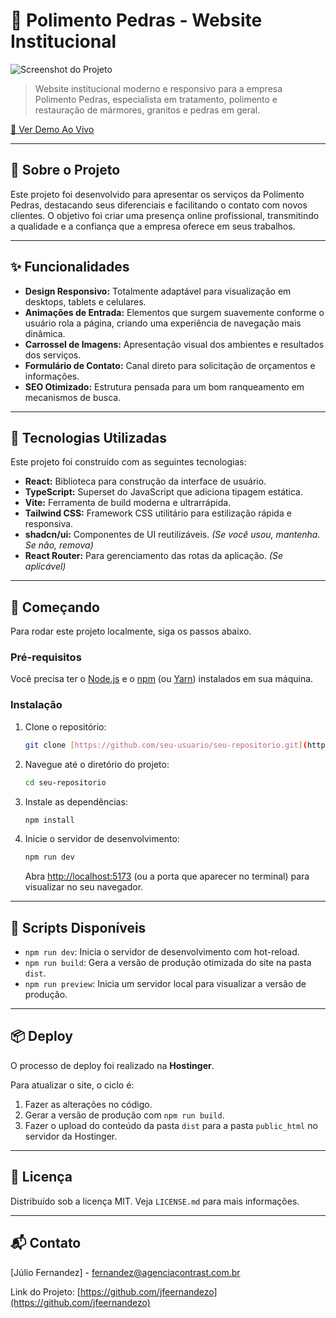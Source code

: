 # 💎 Polimento Pedras - Website Institucional

![Screenshot do Projeto](caminho/para/sua/imagem.png)

> Website institucional moderno e responsivo para a empresa Polimento Pedras, especialista em tratamento, polimento e restauração de mármores, granitos e pedras em geral.

[🔗 Ver Demo Ao Vivo](https://polimentopedras.com.br/)

---

## 📖 Sobre o Projeto

Este projeto foi desenvolvido para apresentar os serviços da Polimento Pedras, destacando seus diferenciais e facilitando o contato com novos clientes. O objetivo foi criar uma presença online profissional, transmitindo a qualidade e a confiança que a empresa oferece em seus trabalhos.

---

## ✨ Funcionalidades

-   **Design Responsivo:** Totalmente adaptável para visualização em desktops, tablets e celulares.
-   **Animações de Entrada:** Elementos que surgem suavemente conforme o usuário rola a página, criando uma experiência de navegação mais dinâmica.
-   **Carrossel de Imagens:** Apresentação visual dos ambientes e resultados dos serviços.
-   **Formulário de Contato:** Canal direto para solicitação de orçamentos e informações.
-   **SEO Otimizado:** Estrutura pensada para um bom ranqueamento em mecanismos de busca.

---

## 🚀 Tecnologias Utilizadas

Este projeto foi construído com as seguintes tecnologias:

-   **React:** Biblioteca para construção da interface de usuário.
-   **TypeScript:** Superset do JavaScript que adiciona tipagem estática.
-   **Vite:** Ferramenta de build moderna e ultrarrápida.
-   **Tailwind CSS:** Framework CSS utilitário para estilização rápida e responsiva.
-   **shadcn/ui:** Componentes de UI reutilizáveis. *(Se você usou, mantenha. Se não, remova)*
-   **React Router:** Para gerenciamento das rotas da aplicação. *(Se aplicável)*

---

## 🏁 Começando

Para rodar este projeto localmente, siga os passos abaixo.

### Pré-requisitos

Você precisa ter o [Node.js](https://nodejs.org/en/) e o [npm](https://www.npmjs.com/) (ou [Yarn](https://yarnpkg.com/)) instalados em sua máquina.

### Instalação

1.  Clone o repositório:
    ```sh
    git clone [https://github.com/seu-usuario/seu-repositorio.git](https://github.com/seu-usuario/seu-repositorio.git)
    ```
2.  Navegue até o diretório do projeto:
    ```sh
    cd seu-repositorio
    ```
3.  Instale as dependências:
    ```sh
    npm install
    ```
4.  Inicie o servidor de desenvolvimento:
    ```sh
    npm run dev
    ```
    Abra [http://localhost:5173](http://localhost:5173) (ou a porta que aparecer no terminal) para visualizar no seu navegador.

---

## 📜 Scripts Disponíveis

-   `npm run dev`: Inicia o servidor de desenvolvimento com hot-reload.
-   `npm run build`: Gera a versão de produção otimizada do site na pasta `dist`.
-   `npm run preview`: Inicia um servidor local para visualizar a versão de produção.

---

## 📦 Deploy

O processo de deploy foi realizado na **Hostinger**.

Para atualizar o site, o ciclo é:
1.  Fazer as alterações no código.
2.  Gerar a versão de produção com `npm run build`.
3.  Fazer o upload do conteúdo da pasta `dist` para a pasta `public_html` no servidor da Hostinger.

---

## 📄 Licença

Distribuído sob a licença MIT. Veja `LICENSE.md` para mais informações.

---

## 📬 Contato

[Júlio Fernandez] - [fernandez@agenciacontrast.com.br](mailto:fernandez@agenciacontrast.com.br)

Link do Projeto: [https://github.com/jfeernandezo](https://github.com/jfeernandezo)